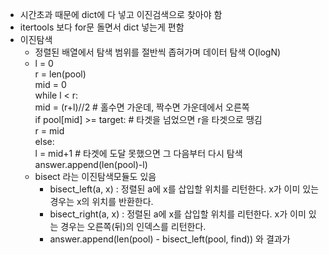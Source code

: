 - 시간초과 때문에 dict에 다 넣고 이진검색으로 찾아야 함
- itertools 보다 for문 돌면서 dict 넣는게 편함
- 이진탐색
    - 정렬된 배열에서 탐색 범위를 절반씩 좁혀가며 데이터 탐색 O(logN)
    -   l = 0  
        r = len(pool)  
        mid = 0  
        while l < r:  
            mid = (r+l)//2 # 홀수면 가운데, 짝수면 가운데에서 오른쪽  
            if pool[mid] >= target: # 타겟을 넘었으면 r을 타겟으로 땡김  
                r = mid  
            else:  
                l = mid+1 # 타겟에 도달 못했으면 그 다음부터 다시 탐색  
        answer.append(len(pool)-l)   
    - bisect 라는 이진탐색모듈도 있음
        - bisect_left(a, x)  : 정렬된 a에 x를 삽입할 위치를 리턴한다. x가 이미 있는 경우는 x의 위치를 반환한다.
        - bisect_right(a, x) : 정렬된 a에 x를 삽입할 위치를 리턴한다. x가 이미 있는 경우는 오른쪽(뒤)의 인덱스를 리턴한다.
        - answer.append(len(pool) - bisect_left(pool, find)) 와 결과가 
